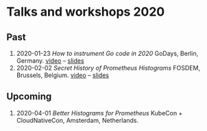 # Talks and workshops 2020

## Past

1. 2020-01-23 _How to instrument Go code in 2020_ GoDays, Berlin, Germany. [video](https://youtu.be/x5bYwBKi1RI) – [slides](https://docs.google.com/presentation/d/1y4rt5jMHgsfITI3m8ZRzYgcwYVRbCNTwzFwUC_TFsg4/edit?usp=sharing)
1. 2020-02-02 _Secret History of Prometheus Histograms_ FOSDEM, Brussels, Belgium. [video](https://fosdem.org/2020/schedule/event/histograms/) – [slides](https://docs.google.com/presentation/d/1ldl26PCdhgeLRGu-c9g55Y5Rstu5xtpunIHnHbqqAmo/edit?usp=sharing)

## Upcoming

1. 2020-04-01 _Better Histograms for Prometheus_ KubeCon + CloudNativeCon, Amsterdam, Netherlands.



